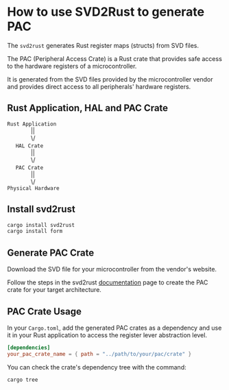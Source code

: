 # How to use SVD2Rust to generate PAC

The `svd2rust` generates Rust register maps (structs) from SVD files.

The PAC (Peripheral Access Crate) is a Rust crate that provides safe access to the hardware registers
of a microcontroller.

It is generated from the SVD files provided by the microcontroller vendor and provides direct access to all peripherals' 
hardware registers. 

## Rust Application, HAL and PAC Crate

`Rust Application`  
&nbsp;&nbsp;&nbsp;&nbsp;&nbsp;&nbsp;&nbsp;&nbsp;&nbsp;&nbsp;&nbsp;&nbsp;&nbsp;&nbsp;||  
&nbsp;&nbsp;&nbsp;&nbsp;&nbsp;&nbsp;&nbsp;&nbsp;&nbsp;&nbsp;&nbsp;&nbsp;&nbsp;&nbsp;\\/  
&nbsp;&nbsp;&nbsp;&nbsp;&nbsp;`HAL Crate`  
&nbsp;&nbsp;&nbsp;&nbsp;&nbsp;&nbsp;&nbsp;&nbsp;&nbsp;&nbsp;&nbsp;&nbsp;&nbsp;&nbsp;||    
&nbsp;&nbsp;&nbsp;&nbsp;&nbsp;&nbsp;&nbsp;&nbsp;&nbsp;&nbsp;&nbsp;&nbsp;&nbsp;&nbsp;\\/  
&nbsp;&nbsp;&nbsp;&nbsp;&nbsp;`PAC Crate`  
&nbsp;&nbsp;&nbsp;&nbsp;&nbsp;&nbsp;&nbsp;&nbsp;&nbsp;&nbsp;&nbsp;&nbsp;&nbsp;&nbsp;||  
&nbsp;&nbsp;&nbsp;&nbsp;&nbsp;&nbsp;&nbsp;&nbsp;&nbsp;&nbsp;&nbsp;&nbsp;&nbsp;&nbsp;\\/  
`Physical Hardware`

## Install svd2rust
```bash
cargo install svd2rust
cargo install form
```

## Generate PAC Crate

Download the SVD file for your microcontroller from the vendor's website.

Follow the steps in the svd2rust [documentation](https://docs.rs/svd2rust/latest/svd2rust/) page to create the PAC crate
for your target architecture.

## PAC Crate Usage

In your `Cargo.toml`, add the generated PAC crates as a dependency and use it in your Rust application to access the
register lever abstraction level.

```toml
[dependencies]
your_pac_crate_name = { path = "../path/to/your/pac/crate" }
```

You can check the crate's dependency tree with the command:
```bash
cargo tree
```
